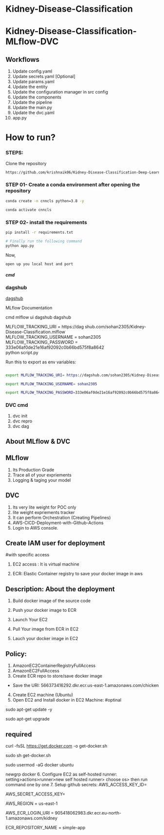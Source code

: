 # Kidney-Disease-Classification


# Kidney-Disease-Classification-MLflow-DVC


## Workflows

1. Update config.yaml
2. Update secrets.yaml [Optional]
3. Update params.yaml
4. Update the entity
5. Update the configuration manager in src config
6. Update the components
7. Update the pipeline 
8. Update the main.py
9. Update the dvc.yaml
10. app.py

# How to run?
### STEPS:

Clone the repository

```bash
https://github.com/krishnaik06/Kidney-Disease-Classification-Deep-Learning-Project
```
### STEP 01- Create a conda environment after opening the repository

```bash
conda create -n cnncls python=3.8 -y
```

```bash
conda activate cnncls
```


### STEP 02- install the requirements
```bash
pip install -r requirements.txt
```

```bash
# Finally run the following command
python app.py
```

Now,
```bash
open up you local host and port
```
##### cmd

### dagshub
[dagshub](https://dagshub.com/)

MLflow
Documentation


cmd
mlflow ui
dagshub
dagshub

MLFLOW_TRACKING_URI = https://dag shub.com/sohan2305/Kidney-Disease-Classification.mlflow \
MLFLOW_TRACKING_USERNAME = sohan2305 \
MLFLOW_TRACKING_PASSWORD = 333e06af0de21e16af92092c0b66bd575f8a8642 \
python script.py

Run this to export as env variables:

```bash

export MLFLOW_TRACKING_URI= https://dagshub.com/sohan2305/Kidney-Disease-Classification.mlflow

export MLFLOW_TRACKING_USERNAME= sohan2305

export MLFLOW_TRACKING_PASSWORD=333e06af0de21e16af92092c0b66bd575f8a8642
````


### DVC cmd
    
    
1. dvc init
2. dvc repro
3. dvc dag




## About MLflow & DVC
## MLflow

1. Its Production Grade
2. Trace all of your expriements
3. Logging & taging your model

## DVC
1. Its very lite weight for POC only
2. lite weight expriements tracker
3. It can perform Orchestration (Creating Pipelines)
4. AWS-CICD-Deployment-with-Github-Actions
1. Login to AWS console.


## Create IAM user for deployment
#with specific access

1. EC2 access : It is virtual machine

2. ECR: Elastic Container registry to save your docker image in aws


## Description: About the deployment

1. Build docker image of the source code

2. Push your docker image to ECR

3. Launch Your EC2 

4. Pull Your image from ECR in EC2

5. Lauch your docker image in EC2

## Policy:

1. AmazonEC2ContainerRegistryFullAccess
2. AmazonEC2FullAccess
3. Create ECR repo to store/save docker image
- Save the URI: 566373416292.dkr.ecr.us-east-1.amazonaws.com/chicken
4. Create EC2 machine (Ubuntu)
5. Open EC2 and Install docker in EC2 Machine:
#optinal

sudo apt-get update -y

sudo apt-get upgrade

## required

curl -fsSL https://get.docker.com -o get-docker.sh

sudo sh get-docker.sh

sudo usermod -aG docker ubuntu

newgrp docker
6. Configure EC2 as self-hosted runner:
setting>actions>runner>new self hosted runner> choose os> then run command one by one
7. Setup github secrets:
AWS_ACCESS_KEY_ID=

AWS_SECRET_ACCESS_KEY=

AWS_REGION = us-east-1

AWS_ECR_LOGIN_URI = 905418062983.dkr.ecr.eu-north-1.amazonaws.com/kidney

ECR_REPOSITORY_NAME = simple-app
